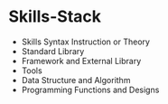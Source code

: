 # Skills-Stack

- Skills Syntax Instruction or Theory
- Standard Library
- Framework and External Library
- Tools
- Data Structure and Algorithm
- Programming Functions and Designs

